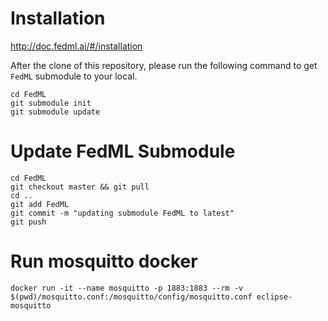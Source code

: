# Installation
http://doc.fedml.ai/#/installation

After the clone of this repository, please run the following command to get `FedML` submodule to your local.
```shell
cd FedML
git submodule init
git submodule update
```

# Update FedML Submodule
```shell
cd FedML
git checkout master && git pull
cd ..
git add FedML
git commit -m "updating submodule FedML to latest"
git push
```

# Run mosquitto docker
```shell
docker run -it --name mosquitto -p 1883:1883 --rm -v $(pwd)/mosquitto.conf:/mosquitto/config/mosquitto.conf eclipse-mosquitto
```